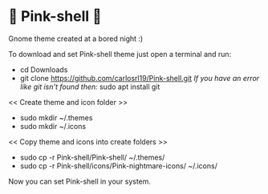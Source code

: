 # 🌌 Pink-shell 🌌
Gnome theme created at a bored night :)

To download and set Pink-shell theme just open a terminal and run:

- cd Downloads
- git clone https://github.com/carlosrl19/Pink-shell.git
    *If you have an error like git isn't found then:* sudo apt install git

<< Create theme and icon folder >>
- sudo mkdir ~/.themes
- sudo mkdir ~/.icons

<< Copy theme and icons into create folders >>
- sudo cp -r Pink-shell/Pink-shell/ ~/.themes/
- sudo cp -r Pink-shell/icons/Pink-nightmare-icons/ ~/.icons/

Now you can set Pink-shell in your system.
